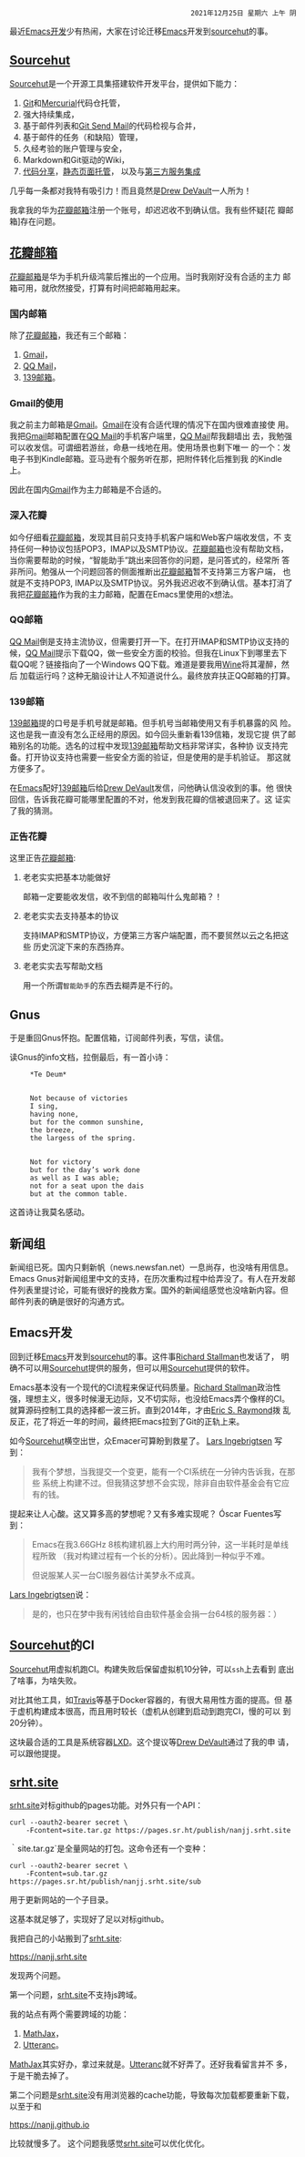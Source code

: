 <div style="text-align: right"><code>2021年12月25日 星期六 上午 阴</code></div>

最近[Emacs开发]少有热闹，大家在讨论迁移[Emacs]开发到[sourcehut]的事。

## [Sourcehut]

[Sourcehut]是一个开源工具集搭建软件开发平台，提供如下能力：

1. [Git]和[Mercurial]代码仓托管，
2. 强大持续集成，
3. 基于邮件列表和[Git Send Mail]的代码检视与合并，
5. 基于邮件的任务（和缺陷）管理，
6. 久经考验的账户管理与安全，
7. Markdown和Git驱动的Wiki，
8. [代码分享](https://paste.sr.ht)，[静态页面托管](https://srht.site)，
   以及与[第三方服务集成](https://dispatch.sr.ht)

几乎每一条都对我特有吸引力！而且竟然是[Drew DeVault]一人所为！

我拿我的华为[花瓣邮箱]注册一个账号，却迟迟收不到确认信。我有些怀疑[花
瓣邮箱]存在问题。

## [花瓣邮箱]

[花瓣邮箱]是华为手机升级鸿蒙后推出的一个应用。当时我刚好没有合适的主力
邮箱可用，就欣然接受，打算有时间把邮箱用起来。

### 国内邮箱

除了[花瓣邮箱]，我还有三个邮箱：
1. [Gmail]，
2. [QQ Mail]，
3. [139邮箱]。

### Gmail的使用

我之前主力邮箱是[Gmail]。[Gmail]在没有合适代理的情况下在国内很难直接使
用。我把[Gmail]邮箱配置在[QQ Mail]的手机客户端里，[QQ Mail]帮我翻墙出
去，我勉强可以收发信。可谓细若游丝，命悬一线地在用。使用场景也剩下唯一
的一个：发电子书到Kindle邮箱。亚马逊有个服务听在那，把附件转化后推到我
的Kindle上。

因此在国内[Gmail]作为主力邮箱是不合适的。

### 深入花瓣

如今仔细看[花瓣邮箱]，发现其目前只支持手机客户端和Web客户端收发信，不
支持任何一种协议包括POP3，IMAP以及SMTP协议。[花瓣邮箱]也没有帮助文档，
当你需要帮助的时候，“智能助手”跳出来回答你的问题，是问答式的，经常所
答非所问。勉强从一个问题回答的侧面推断出[花瓣邮箱]暂不支持第三方客户端，
也就是不支持POP3, IMAP以及SMTP协议。另外我迟迟收不到确认信。基本打消了
我把[花瓣邮箱]作为我的主力邮箱，配置在Emacs里使用的x想法。

### QQ邮箱

[QQ Mail]倒是支持主流协议，但需要打开一下。在打开IMAP和SMTP协议支持的
候，[QQ Mail]提示下载QQ，做一些安全方面的校验。但我在Linux下到哪里去下
载QQ呢？链接指向了一个Windows QQ下载。难道是要我用[Wine]将其灌醉，然后
加载运行吗？这种无脑设计让人不知道说什么。最终放弃扶正QQ邮箱的打算。

### 139邮箱

[139邮箱]提的口号是手机号就是邮箱。但手机号当邮箱使用又有手机暴露的风
险。这也是我一直没有怎么正经用的原因。如今回头重新看139信箱，发现它提
供了邮箱别名的功能。选名的过程中发现[139邮箱]帮助文档非常详实，各种协
议支持完备。打开协议支持也需要一些安全方面的验证，但是使用的是手机验证。
那这就方便多了。

在[Emacs]配好[139邮箱]后给[Drew DeVault]发信，问他确认信没收到的事。他
很快回信，告诉我花瓣可能哪里配置的不对，他发到我花瓣的信被退回来了。这
证实了我的猜测。

### 正告花瓣

这里正告[花瓣邮箱]:

1. 老老实实把基本功能做好
   
   邮箱一定要能收发信，收不到信的邮箱叫什么鬼邮箱？！
2. 老老实实去支持基本的协议

	支持IMAP和SMTP协议，方便第三方客户端配置，而不要贸然以云之名把这些
    历史沉淀下来的东西扬弃。
3. 老老实实去写帮助文档

   用一个所谓`智能助手`的东西去糊弄是不行的。



## Gnus

于是重回Gnus怀抱。配置信箱，订阅邮件列表，写信，读信。

读Gnus的info文档，拉倒最后，有一首小诗：

```
     *Te Deum*


     Not because of victories
     I sing,
     having none,
     but for the common sunshine,
     the breeze,
     the largess of the spring.


     Not for victory
     but for the day’s work done
     as well as I was able;
     not for a seat upon the dais
     but at the common table.

```

这首诗让我莫名感动。

## 新闻组

新闻组已死。国内只剩新帆（news.newsfan.net）一息尚存，也没啥有用信息。
Emacs Gnus对新闻组里中文的支持，在历次重构过程中给弄没了。有人在开发邮
件列表里提讨论，可能有很好的挽救方案。国外的新闻组感觉也没啥新内容。但
邮件列表的确是很好的沟通方式。

## Emacs开发

回到迁移[Emacs]开发到[sourcehut]的事。这件事[Richard Stallman]也发话了，
明确不可以用[Sourcehut]提供的服务，但可以用[Sourcehut]提供的软件。

Emacs基本没有一个现代的CI流程来保证代码质量。[Richard Stallman]政治性
强，理想主义，很多时候漫无边际，又不切实际，也没给Emacs弄个像样的CI。
就算源码控制工具的选择都一波三折。直到2014年，才由[Eric S. Raymond]拨
乱反正，花了将近一年的时间，最终把Emacs拉到了Git的正轨上来。

如今[Sourcehut]横空出世，众Emacer可算盼到救星了。 [Lars Ingebrigtsen]
写到：

> 我有个梦想，当我提交一个变更，能有一个CI系统在一分钟内告诉我，在那些
> 系统上构建不过。但我猜这梦想不会实现，除非自由软件基金会有它应有的钱。

提起来让人心酸。这又算多高的梦想呢？又有多难实现呢？ Óscar Fuentes写到：

> Emacs在我3.66GHz 8核构建机器上大约用时两分钟，这一半耗时是单线程所致
> （我对构建过程有一个长的分析）。因此降到一种似乎不难。
>
> 但说服某人买一台CI服务器估计美梦永不成真。

[Lars Ingebrigtsen]说：

> 是的，也只在梦中我有闲钱给自由软件基金会捐一台64核的服务器：）

## [Sourcehut]的CI

[Sourcehut]用虚拟机跑CI。构建失败后保留虚拟机10分钟，可以`ssh`上去看到
底出了啥事，为啥失败。

对比其他工具，如[Travis]等基于Docker容器的，有很大易用性方面的提高。但
基于虚机构建成本很高，而且用时较长（虚机从创建到启动到跑完CI，慢的可以
到20分钟）。


这块最合适的工具是系统容器[LXD]。这个提议等[Drew DeVault]通过了我的申
请，可以跟他提提。

## [srht.site]

[srht.site]对标github的pages功能。对外只有一个API：
```
curl --oauth2-bearer secret \
	-Fcontent=site.tar.gz https://pages.sr.ht/publish/nanjj.srht.site
```
｀site.tar.gz`是全量网站的打包。这命令还有一个变种：
```
curl --oauth2-bearer secret \
	-Fcontent=sub.tar.gz https://pages.sr.ht/publish/nanjj.srht.site/sub
```
用于更新网站的一个子目录。

这基本就足够了，实现好了足以对标github。

我把自己的小站搬到了[srht.site]:

https://nanjj.srht.site

发现两个问题。

第一个问题，[srht.site]不支持js跨域。

我的站点有两个需要跨域的功能：
1. [MathJax]，
2. [Utteranc]。

[MathJax]其实好办，拿过来就是。[Utteranc]就不好弄了。还好我看留言并不
多，于是干脆去掉了。

第二个问题是[srht.site]没有用浏览器的cache功能，导致每次加载都要重新下载，以至于和

https://nanjj.github.io

比较就慢多了。 这个问题我感觉[srht.site]可以优化优化。

[Emacs开发]: https://lists.gnu.org/archive/html/emacs-devel/2021-12/msg02220.html
[Sourcehut]: https://sourcehut.org/
[Git]: https://git-scm.com/
[Mercurial]: https://www.mercurial-scm.org/
[Git Send Mail]: https://git-send-email.io/
[花瓣邮箱]: https://www.petalmail.com/
[Drew DeVault]: https://drewdevault.com/
[Richard Stallman]: https://stallman.org
[Eric S. Raymond]: http://www.catb.org/~esr/
[Travis]: https://travis-ci.org
[LXD]: https://github.com/lxc/lxd
[Lars Ingebrigtsen]:https://lars.ingebrigtsen.no/
[Emacs]: http://www.gnu.org/software/emacs/
[QQ Mail]: https://mail.qq.com
[Gmail]: https://mail.gmail.com
[139邮箱]: https://mail.10086.cn/
[Wine]: https://www.winehq.org/
[srht.site]: https://srht.site
[mathjax]: https://mathjax.org
[utteranc]: https://utteranc.es
